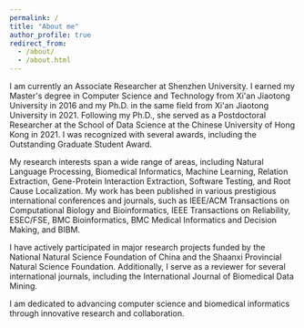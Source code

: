 ```yaml
---
permalink: /
title: "About me"
author_profile: true
redirect_from: 
  - /about/
  - /about.html
---
```


I am currently an Associate Researcher at Shenzhen University. I earned my Master's degree in Computer Science and Technology from Xi'an Jiaotong University in 2016 and my Ph.D. in the same field from Xi'an Jiaotong University in 2021. Following my Ph.D., she served as a Postdoctoral Researcher at the School of Data Science at the Chinese University of Hong Kong in 2021. I was recognized with several awards, including the Outstanding Graduate Student Award.

My research interests span a wide range of areas, including Natural Language Processing, Biomedical Informatics, Machine Learning, Relation Extraction, Gene-Protein Interaction Extraction, Software Testing, and Root Cause Localization. My work has been published in various prestigious international conferences and journals, such as IEEE/ACM Transactions on Computational Biology and Bioinformatics, IEEE Transactions on Reliability, ESEC/FSE, BMC Bioinformatics, BMC Medical Informatics and Decision Making, and BIBM.

I have actively participated in major research projects funded by the National Natural Science Foundation of China and the Shaanxi Provincial Natural Science Foundation. Additionally, I serve as a reviewer for several international journals, including the International Journal of Biomedical Data Mining.

I am dedicated to advancing computer science and biomedical informatics through innovative research and collaboration.
